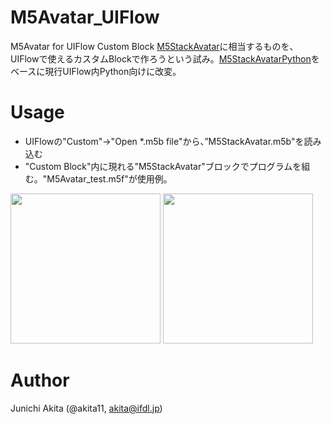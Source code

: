 # M5Avatar_UIFlow
M5Avatar for UIFlow Custom Block
[M5StackAvatar](https://github.com/meganetaaan/m5stack-avatar/)に相当するものを、UIFlowで使えるカスタムBlockで作ろうという試み。[M5StackAvatarPython](https://github.com/h-akanuma/M5StackAvatarPython)をベースに現行UIFlow内Python向けに改変。

# Usage

- UIFlowの"Custom"→"Open *.m5b file"から、”M5StackAvatar.m5b"を読み込む
- "Custom Block"内に現れる"M5StackAvatar"ブロックでプログラムを組む。"M5Avatar_test.m5f"が使用例。

<img src="https://github.com/akita11/M5StackAvatar_UIFlow/blob/main/blocks.png" width="240px">

<img src="https://github.com/akita11/M5StackAvatar_UIFlow/blob/main/M5Avatar_test.png" width="240px">

# Author
Junichi Akita (@akita11, akita@ifdl.jp)
